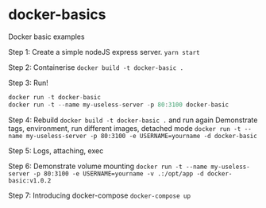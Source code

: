 # docker-basics
Docker basic examples

Step 1:
Create a simple nodeJS express server. `yarn start`

Step 2:
Containerise `docker build -t docker-basic .`

Step 3:
Run! 
```javascript
docker run -t docker-basic
docker run -t --name my-useless-server -p 80:3100 docker-basic
```

Step 4:
Rebuild `docker build -t docker-basic .` and run again
Demonstrate tags, environment, run different images, detached mode
`docker run -t --name my-useless-server -p 80:3100 -e USERNAME=yourname -d docker-basic`

Step 5:
Logs, attaching, exec

Step 6:
Demonstrate volume mounting
`docker run -t --name my-useless-server -p 80:3100 -e USERNAME=yourname -v .:/opt/app -d docker-basic:v1.0.2`

Step 7:
Introducing docker-compose
`docker-compose up`

